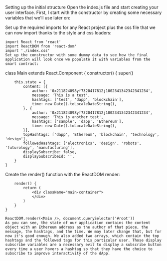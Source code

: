 Setting up the initial structure
Open the index.js file and start creating your user interface. First, I start with the constructor by creating some necessary variables that we'll use later on:

Set up the required imports for any React project plus the css file that we can now import thanks to the style and css loaders:
```
import React from 'react'
import ReactDOM from 'react-dom'
import './index.css'
Set up the constructor with some dummy data to see how the final application will look once we populate it with variables from the smart contract:
```
class Main extends React.Component {
    constructor() {
        super()

        this.state = {
            content: [{
                author: '0x211824098yf7320417812j1002341342342341234',
                message: 'This is a test',
                hashtags: ['test', 'dapp', 'blockchain'],
                time: new Date().toLocaleDateString(),
            }, {
                author: '0x211824098yf7320417812j1002341342342341234',
                message: 'This is another test',
                hashtags: ['sample', 'dapp', 'Ethereum'],
                time: new Date().toLocaleDateString(),
            }],
            topHashtags: ['dapp', 'Ethereum', 'blockchain', 'technology', 'design'],
            followedHashtags: ['electronics', 'design', 'robots', 'futurology', 'manufacturing'],
            displaySubscribe: false,
            displaySubscribeId: '',
        }
    }
Create the render() function with the ReactDOM render:
```
    render() {
        return (
            <div className="main-container">
            </div>
        )
    }
}

ReactDOM.render(<Main />, document.querySelector('#root'))
As you can see, the state of our application contains the content object with an Ethereum address as the author of that piece, the message, the hashtags, and the time. We may later change that, but for now it's good enough. We also added two arrays, which contain the top hashtags and the followed tags for this particular user. Those display subscribe variables are a necessary evil to display a subscribe button every time a user hovers a hashtag so that they have the choice to subscribe to improve interactivity of the dApp. 